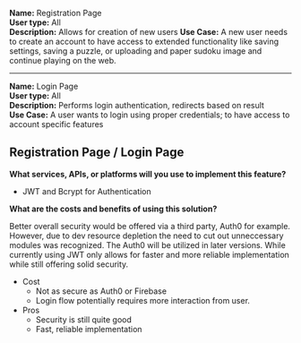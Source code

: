 **Name:** ​Registration Page  
**User type:** ​All  
**Description:** Allows for creation of new users
**Use Case:** ​A new user needs to create an account to have access to extended functionality like saving settings, saving a puzzle, or uploading and paper sudoku image and continue playing on the web.

---

**Name:** ​Login Page  
**User type:** ​All  
**Description:** ​Performs login authentication, redirects based on result  
**Use Case:** ​A user wants to login using proper credentials; to have access to account specific features

## ​Registration Page / Login Page

**What services, APIs, or platforms will you use to implement this feature?**

- JWT and Bcrypt for Authentication

**What are the costs and benefits of using this solution?**

Better overall security would be offered via a third party, Auth0 for example. However, due to dev resource depletion the need to cut out unneccessary modules was recognized. The Auth0 will be utilized in later versions. While currently using JWT only allows for faster and more reliable implementation while still offering solid security.

- Cost
  - Not as secure as Auth0 or Firebase
  - Login flow potentially requires more interaction from user.
- Pros
  - Security is still quite good
  - Fast, reliable implementation
